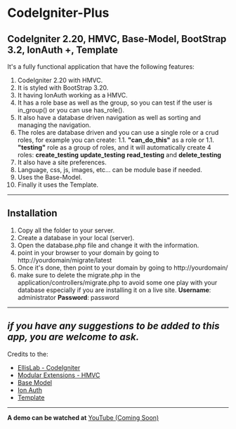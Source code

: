 CodeIgniter-Plus
================

CodeIgniter 2.20, HMVC, Base-Model, BootStrap 3.2, IonAuth +, Template
---
It's a fully functional application that have the following features:
1. CodeIgniter 2.20 with HMVC.
1. It is styled with BootStrap 3.20.
1. It having IonAuth working as a HMVC.
1. It has a role base as well as the group, so you can test if the user is in_group() or you can use has_role().
1. It also have a database driven navigation as well as sorting and managing the navigation.
1. The roles are database driven and you can use a single role or 	a crud roles, for example you can create:
1.1. **"can_do_this"** as a role or
1.1. **"testing"** role as a group of roles, and it will automatically create 4 roles: **create_testing** **update_testing** **read_testing** and **delete_testing**
1. It also have a site preferences.
1. Language, css, js, images, etc... can be module base if needed.
1. Uses the Base-Model.
1. Finally it uses the Template. 
---
**Installation**
---
1. Copy all the folder to your server.
1. Create a database in your local (server).
1. Open the database.php file and change it with the information.
1. point in your browser to your domain by going to http://yourdomain/migrate/latest
1. Once it's done, then point to your domain by going to http://yourdomain/
1. make sure to delete the migrate.php in the application/controllers/migrate.php to avoid some one play with your database especially if you are installing it on a live site.
**Username**: administrator
**Password**: password
---
_if you have any suggestions to be added to this app, you are welcome to ask._
---
Credits to the:
- [EllisLab - CodeIgniter](https://github.com/EllisLab/CodeIgniter)
- [Modular Extensions - HMVC](https://bitbucket.org/wiredesignz/codeigniter-modular-extensions-hmvcxxx)
- [Base Model](https://github.com/jamierumbelow/codeigniter-base-model/blob/master/core/MY_Model.php)
- [Ion Auth](https://github.com/benedmunds/CodeIgniter-Ion-Auth)
- [Template](https://github.com/philsturgeon/codeigniter-template)
---
**A demo can be watched at** [YouTube (Coming Soon)](#)
